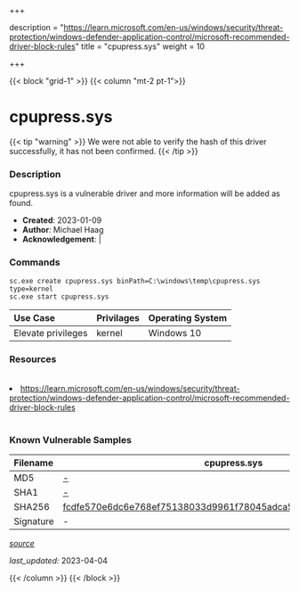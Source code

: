 +++

description = "https://learn.microsoft.com/en-us/windows/security/threat-protection/windows-defender-application-control/microsoft-recommended-driver-block-rules"
title = "cpupress.sys"
weight = 10

+++


{{< block "grid-1" >}}
{{< column "mt-2 pt-1">}}


# cpupress.sys 


{{< tip "warning" >}}
We were not able to verify the hash of this driver successfully, it has not been confirmed.
{{< /tip >}}


### Description

cpupress.sys is a vulnerable driver and more information will be added as found.

- **Created**: 2023-01-09
- **Author**: Michael Haag
- **Acknowledgement**:  | [](https://twitter.com/)

### Commands

```
sc.exe create cpupress.sys binPath=C:\windows\temp\cpupress.sys type=kernel
sc.exe start cpupress.sys
```

| Use Case | Privilages | Operating System | 
|:---- | ---- | ---- |
| Elevate privileges | kernel | Windows 10 |

### Resources
<br>
<li><a href=" https://learn.microsoft.com/en-us/windows/security/threat-protection/windows-defender-application-control/microsoft-recommended-driver-block-rules"> https://learn.microsoft.com/en-us/windows/security/threat-protection/windows-defender-application-control/microsoft-recommended-driver-block-rules</a></li>
<br>

### Known Vulnerable Samples

| Filename | cpupress.sys |
|:---- | ---- | 
| MD5 | <a href="https://www.virustotal.com/gui/file/-">-</a> |
| SHA1 | <a href="https://www.virustotal.com/gui/file/-">-</a> |
| SHA256 | <a href="https://www.virustotal.com/gui/file/fcdfe570e6dc6e768ef75138033d9961f78045adca53beb6fdb520f6417e0df1">fcdfe570e6dc6e768ef75138033d9961f78045adca53beb6fdb520f6417e0df1</a> |
| Signature | -   |


[*source*](https://github.com/magicsword-io/LOLDrivers/tree/main/yaml/cpupress.sys.yml)

*last_updated:* 2023-04-04








{{< /column >}}
{{< /block >}}
